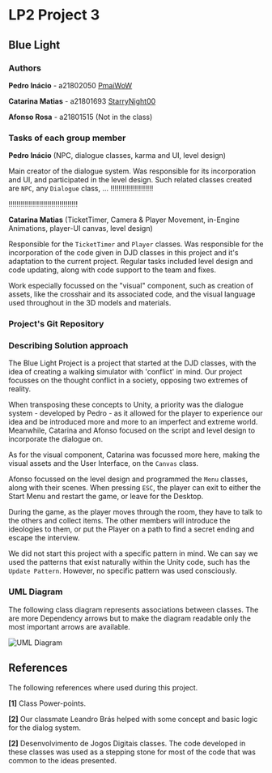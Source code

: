 # LP2 Project 3

## Blue Light

### Authors

**Pedro Inácio**    - a21802050 [PmaiWoW](https://github.com/PmaiWoW)

**Catarina Matias** - a21801693 [StarryNight00](https://github.com/StarryNight00)

**Afonso Rosa**     - a21801515 (Not in the class)

### Tasks of each group member

**Pedro Inácio** (NPC, dialogue classes, karma and UI, level design)

Main creator of the dialogue system. Was responsible for its incorporation and UI, and participated in the level design. Such related classes created are `NPC`, any `Dialogue` class, ... !!!!!!!!!!!!!!!!!!!!!

!!!!!!!!!!!!!!!!!!!!!!!!!!!!!!!!!!

**Catarina Matias** (TicketTimer, Camera & Player Movement, in-Engine Animations, player-UI canvas, level design)

Responsible for the `TicketTimer` and `Player` classes. Was responsible for the incorporation of the code given in DJD classes in this project and it's adaptation to the current project. Regular tasks included level design and code updating, along with code support to the team and fixes.

Work especially focussed on the "visual" component, such as creation of assets, like the crosshair and its associated code, and the visual language used throughout in the 3D models and materials.

### Project's Git Repository

<???>

### Describing Solution approach

The Blue Light Project is a project that started at the DJD classes, with the idea of creating a walking simulator with 'conflict' in mind. Our project focusses on the thought conflict in a society, opposing two extremes of reality.

When transposing these concepts to Unity, a priority was the dialogue system - developed by Pedro - as it allowed for the player to experience our idea and be introduced more and more to an imperfect and extreme world. Meanwhile, Catarina and Afonso focused on the script and level design to incorporate the dialogue on.

As for the visual component, Catarina was focussed more here, making the visual assets and the User Interface, on the `Canvas` class.

Afonso focussed on the level design and programmed the `Menu` classes, along with their scenes. When pressing `ESC`, the player can exit to either the Start Menu and restart the game, or leave for the Desktop.

During the game, as the player moves through the room, they have to talk to the others and collect items. The other members will introduce the ideologies to them, or put the Player on a path to find a secret ending and escape the interview.

We did not start this project with a specific pattern in mind. We can say we used the patterns that exist naturally within the Unity code, such has the `Update Pattern`. However, no specific pattern was used consciously.

### UML Diagram

The following class diagram represents associations between classes. The are more Dependency arrows but to make the diagram readable only the most important arrows are available.

![UML Diagram](??)

## References

The following references where used during this project.

**[1]** Class Power-points.

**[2]** Our classmate Leandro Brás helped with some concept and basic logic for the dialog system.

**[2]** Desenvolvimento de Jogos Digitais classes. The code developed in these classes was used as a stepping stone for most of the code that was common to the ideas presented.
